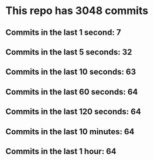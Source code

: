# This repo has 3048 commits

## Commits in the last 1 second: 7
## Commits in the last 5 seconds: 32
## Commits in the last 10 seconds: 63
## Commits in the last 60 seconds: 64
## Commits in the last 120 seconds: 64
## Commits in the last 10 minutes: 64
## Commits in the last 1 hour: 64
